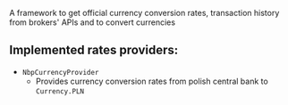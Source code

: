 A framework to get official currency conversion rates, transaction history from brokers' APIs and to convert currencies

## Implemented rates providers:

- `NbpCurrencyProvider`
  - Provides currency conversion rates from polish central bank to `Currency.PLN`

